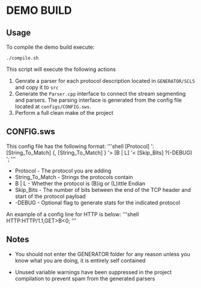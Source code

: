 # DEMO BUILD

## Usage

To compile the demo build execute:

```shell
./compile.sh
```

This script will execute the following actions

1. Genrate a parser for each protocol description located in `GENERATOR/SCL5` and copy it to `src`
2. Generate the `Parser.cpp` interface to connect the stream segmenting and parsers. The parsing interface is generated from the config file located at `configs/CONFIG.sws`.
3. Perform a full clean make of the project

## CONFIG.sws

This config file has the following format:
'''shell
[Protocol] ': [String_To_Match] {, [String_To_Match] } '> [B | L] '< [Skip_Bits] ?(-DEBUG) ';
'''
* Protocol - The protocol you are adding
* String_To_Match - Strings the protocols contain
* B | L - Whether the protocol is (B)ig or (L)ittle Endian
* Skip_Bits - The number of bits between the end of the TCP header and start of the protocol payload
* -DEBUG - Optional flag to generate stats for the indicated protocol

An example of a config line for HTTP is below:
'''shell
HTTP:HTTP/1.1,GET>B<0;
'''

## Notes

* You should not enter the GENERATOR folder for any reason unless you know what you are doing, it is entirely self contained

* Unused variable warnings have been suppressed in the project compilation to prevent spam from the generated parsers